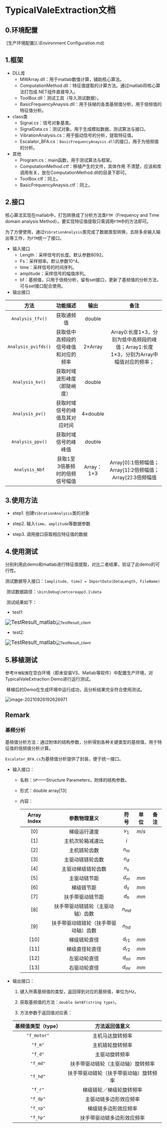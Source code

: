 # TypicalValeExtraction文档

## 0.环境配置

​	[生产环境配置](.\Environment Configuration.md)

## 1.框架

* DLL库
  * MWArray.dll：用于matlab数值计算，辅助核心算法。
  * ComputationMethod.dll：特征值提取的计算方法。通过matlab将核心算法打包成.NET组件直接导入。
  * ToolBox.dll：测试工具（导入测试数据）。
  * BasicFrequencyAnaysis.dll：用于扶梯的各类基频值分析，用于倍频值的特征值分析。
* class类
  * Signal.cs：信号对象基类。
  * SignalData.cs：测试对象。用于生成模拟数据，测试算法与接口。
  * VibrationAnalysis.cs：用于振动信号的分析，提取特征值。
  * Escalator_BFA.cs：`BasicFrequencyAnaysis.dll`的接口，用于为倍频值的分析。
* 其他
  * Program.cs：main函数，用于测试算法与框架。
  * ComputationMethod.ctf：移植产生的文件，具体作用 不清楚，应该和库调用有关，放在ComputationMethod.dll的目录下即可。
  * ToolBox.ctf：同上。
  * BasicFrequencyAnaysis.ctf：同上。

## 2.接口

​	核心算法实现在matlab中，打包转换成了分析方法类`FTM`（Frequency and Time domain analysis Method）。要实现特征值提取只需调用`FTM`中的方法即可。

​	为了方便使用，通过`VibrationAnalysis`类完成了数据类型转换，去除多余输入输出等工作，为`FTM`统一了接口。

* 输入接口
  * Length：采样信号的长度。默认参数8092。
  * Fs：采样频率。默认参数10^4。
  * time：采样信号的时间序列。
  * amplitude：采样信号的幅值序列。
  * bf：基频值，只用于倍频分析，留有set接口，更新了基频值的分析方法，可与set接口配合使用。
* 输出接口

|        方法         |               功能描述               |    输出    |                             备注                             |
| :-----------------: | :----------------------------------: | :--------: | :----------------------------------------------------------: |
|  `Analysis_tfv()`   |              获取通频值              |   double   |                                                              |
| `Analysis_pvifds()` | 获取低中高频段的信号峰值和对应的频率 |  2×Array   | Array0:长度1×3，分别为低中高频段的峰值；Array1:长度1×3，分别为Array中幅值对应的频率； |
|   `Analysis_kv()`   |     获取时域波形峰度（即陡峭度）     |   double   |                                                              |
|   `Analysis_pv()`   |    获取时域信号的峰值及其对应时间    |  4×double  |                                                              |
|  `Analysis_ppv()`   |         获取时域信号的峰峰值         |   double   |                                                              |
|   `Analysis_Nbf`    |    获取1至3倍基频时的倍频信号幅值    | Array：1×3 |  Array[0]:1倍频幅值；Array[1]:2倍频幅值；Array[2]:3倍频幅值  |

## 3.使用方法	

* step1. 创建`VibrationAnalysis`类的对象

* step2. 输入`time`、`amplitude`等数据参数

* step3. 调用接口获取相应特征值的数据

## 4.使用测试

​	分别利用此demo和matlab进行特征值提取，对比二者结果，验证了此demo的可行性。

​	测试数据导入接口：`[amplitude, time] = ImportData(DataLength, FileName)`

​	测试数据路径：`\bin\Debug\netcoreapp3.1\data`

​	测试结果如下：

* test1:

<img src="E:\Code_master\Risk Assessment of Escalator\Figure\TVforClient\TestResult_matlab.jpg" alt="TestResult_matlab" style="zoom:120%;" /><img src="E:\Code_master\Risk Assessment of Escalator\Figure\TVforClient\TestResult_client.jpg" alt="TestResult_client" style="zoom:88%;" />

* test2:

<img src="E:\Code_master\Risk Assessment of Escalator\Figure\TVforClient\TestResult_matlab_8192.jpg" alt="TestResult_matlab" style="zoom:120%;" /><img src="E:\Code_master\Risk Assessment of Escalator\Figure\TVforClient\TestResult_client_8192.jpg" alt="TestResult_client" style="zoom:88%;" />

## 5.移植测试

​	参考`环境配置`在空白环境（即未安装VS、Matlab等软件）中配置生产环境，对TypicalValeExtraction Demo进行运行测试。

​	移植后的Demo在生成环境中运行成功，且分析结果完全符合使用测试。

![image-20210926192626971](C:\Users\96919\AppData\Roaming\Typora\typora-user-images\image-20210926192626971.png)

## Remark

### 基频分析

​	基频值分析方法：通过附体的结构参数，分析得到各种关键类型的基频值，用于特征值的倍频值分析计算。

​	`Escalator_BFA.cs`为基频值分析提供了封装，便于统一接口。

* 输入接口：

  * 名称：`SP`——Structure Parameters，附体的结构参数。

  * 形式：double array[13]

  * 内容：

    | Array Index |             参数物理意义             |   符号   | 单位  | 备注 |
    | :---------: | :----------------------------------: | :------: | :---: | ---- |
    |    $[0]$    |             梯级运行速度             |  $v_1$   | $m/s$ |      |
    |    $[1]$    |           主机次轮箱减速比           |   $i$    |       |      |
    |    $[2]$    |             主机链轮齿数             |  $n_m$   |       |      |
    |    $[3]$    |           主驱动链链轮齿数           |  $n_d$   |       |      |
    |    $[4]$    |          主驱动梯级链轮齿数          |  $n_s$   |       |      |
    |    $[5]$    |             主驱动链节距             |  $d_m$   | $mm$  |      |
    |    $[6]$    |              梯级链节距              |  $d_s$   | $mm$  |      |
    |    $[7]$    |           扶手带驱动链节距           |  $d_h$   | $mm$  |      |
    |    $[8]$    |   扶手带驱动链链轮（主驱动轴）齿数   | $n_{md}$ |       |      |
    |    $[9]$    | 扶手带驱动链链轮（扶手带驱动轴）齿数 | $n_{hd}$ |       |      |
    |   $[10]$    |             梯级链轮直径             | $d_{r1}$ | $mm$  |      |
    |   $[11]$    |            梯级直径轮直径            | $d_{r2}$ | $mm$  |      |
    |   $[12]$    |             左驱动轮直径             | $d_{ml}$ | $mm$  |      |
    |   $[13]$    |             右驱动轮直径             | $d_{mr}$ | $mm$  |      |

* 输出接口：

  1. 键入所需基频值的类型，返回得到对应的基频值，单位为$Hz$。

  2. 获取基频值的方法：`double GetBf(string type)`。

  3. 方法参数于返回值对应表：

  | 基频值类型（type） |             方法返回值意义             |
  | :----------------: | :------------------------------------: |
  |    `"f_motor"`     |            主机马达旋转频率            |
  |      `"f_m"`       |            主机链轮旋转频率            |
  |      `"f_d"`       |             主驱动旋转频率             |
  |      `"f_md"`      |   扶手带驱动链轮（主驱动轴）旋转频率   |
  |      `"f_hd"`      | 扶手带驱动链轮（扶手带驱动轴）旋转频率 |
  |      `"f_r"`       |        梯级链轮／梯级轮旋转频率        |
  |      `"f_dp"`      |         主驱动链多边形效应频率         |
  |      `"f_sp"`      |          梯级链多边形效应频率          |
  |      `"f_hp"`      |       扶手带驱动链多边形效应频率       |

  

